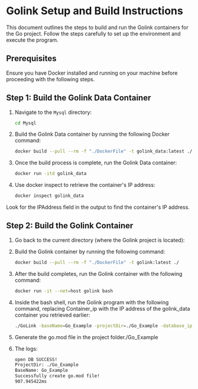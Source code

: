 # Golink Setup and Build Instructions

This document outlines the steps to build and run the Golink containers for the Go project. Follow the steps carefully to set up the environment and execute the program.

## Prerequisites

Ensure you have Docker installed and running on your machine before proceeding with the following steps.

## Step 1: Build the Golink Data Container

1. Navigate to the `Mysql` directory:
   ```bash
   cd Mysql
   ```
   
2. Build the Golink Data container by running the following Docker command:
   ```bash
   docker build --pull --rm -f "./DockerFile" -t golink_data:latest ./
   ```
   
3. Once the build process is complete, run the Golink Data container:
   ```bash
   docker run -itd golink_data
   ```
   
4. Use docker inspect to retrieve the container's IP address:
   ```bash
   docker inspect golink_data
   ```
   
Look for the IPAddress field in the output to find the container's IP address.

## Step 2: Build the Golink Container
1. Go back to the current directory (where the Golink project is located):

2. Build the Golink container by running the following command:
   ```bash
   docker build --pull --rm -f "./DockerFile" -t golink:latest ./
   ```
   
3. After the build completes, run the Golink container with the following command:
   ```bash
   docker run -it --net=host golink bash
   ```
   
4. Inside the bash shell, run the Golink program with the following command, replacing Container_ip with the IP address of the golink_data container you retrieved earlier:
   ```bash
   ./GoLink -baseName=Go_Example -projectDir=./Go_Example -database_ip=Container_ip
   ```
   
5. Generate the go.mod file in the project folder./Go_Example

6. The logs:
   ```bash
   open DB SUCCESS!
   ProjectDir: ./Go_Example
   BaseName: Go_Example
   Successfully create go.mod file!
   907.945422ms
   ```